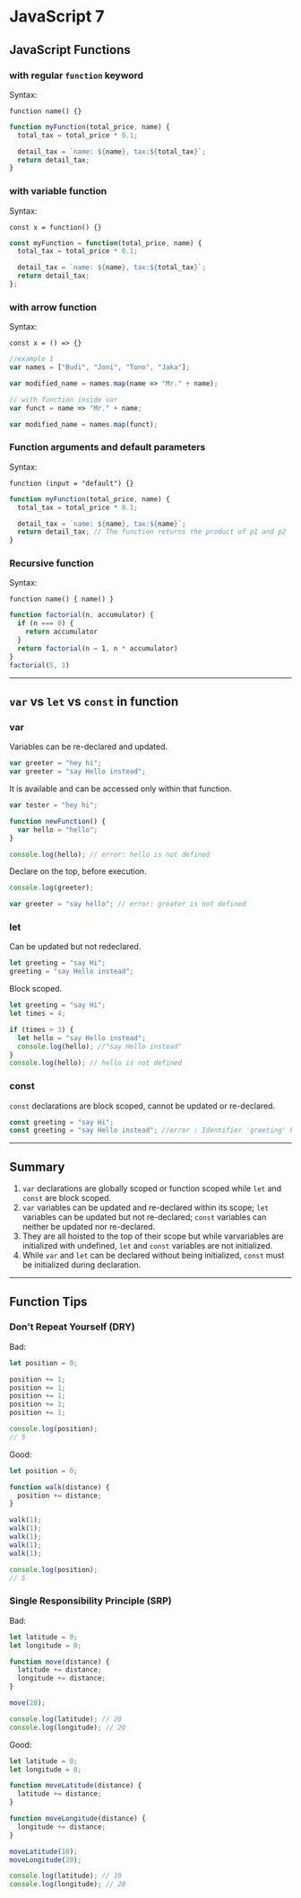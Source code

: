 # JavaScript 7

## JavaScript Functions

### with regular `function` keyword

Syntax:

`function name() {}`

```js
function myFunction(total_price, name) {
  total_tax = total_price * 0.1;

  detail_tax = `name: ${name}, tax:${total_tax}`;
  return detail_tax;
}
```

### with variable function

Syntax:

`const x = function() {}`

```js
const myFunction = function(total_price, name) {
  total_tax = total_price * 0.1;

  detail_tax = `name: ${name}, tax:${total_tax}`;
  return detail_tax;
};
```

### with arrow function

Syntax:

`const x = () => {}`

```js
//example 1
var names = ["Budi", "Joni", "Tono", "Jaka"];

var modified_name = names.map(name => "Mr." + name);

// with function inside var
var funct = name => "Mr." + name;

var modified_name = names.map(funct);
```

### Function arguments and default parameters

Syntax:

`function (input = "default") {}`

```js
function myFunction(total_price, name) {
  total_tax = total_price * 0.1;

  detail_tax = `name: ${name}, tax:${name}`;
  return detail_tax; // The function returns the product of p1 and p2
}
```

### Recursive function

Syntax:

`function name() { name() }`

```js
function factorial(n, accumulator) {
  if (n === 0) {
    return accumulator
  }
  return factorial(n — 1, n * accumulator)
}
factorial(5, 1)
```

---

## `var` vs `let` vs `const` in function

### **var**

Variables can be re-declared and updated.

```js
var greeter = "hey hi";
var greeter = "say Hello instead";
```

It is available and can be accessed only within that function.

```js
var tester = "hey hi";

function newFunction() {
  var hello = "hello";
}

console.log(hello); // error: hello is not defined
```

Declare on the top, before execution.

```js
console.log(greeter);

var greeter = "say hello"; // error: greater is not defined
```

### **let**

Can be updated but not redeclared.

```js
let greeting = "say Hi";
greeting = "say Hello instead";
```

Block scoped.

```js
let greeting = "say Hi";
let times = 4;

if (times > 3) {
  let hello = "say Hello instead";
  console.log(hello); //"say Hello instead"
}
console.log(hello); // hello is not defined
```

### **const**

`const` declarations are block scoped, cannot be updated or re-declared.

```js
const greeting = "say Hi";
const greeting = "say Hello instead"; //error : Identifier 'greeting' has already been declared
```

---

## Summary

1.  `var` declarations are globally scoped or function scoped while `let` and `const` are block scoped.
2.  `var` variables can be updated and re-declared within its scope; `let` variables can be updated but not re-declared; `const` variables can neither be updated nor re-declared.
3.  They are all hoisted to the top of their scope but while varvariables are initialized with undefined, `let` and `const` variables are not initialized.
4.  While `var` and `let` can be declared without being initialized, `const` must be initialized during declaration.

---

## Function Tips

### Don't Repeat Yourself (DRY)

Bad:

```js
let position = 0;

position += 1;
position += 1;
position += 1;
position += 1;
position += 1;

console.log(position);
// 5
```

Good:

```js
let position = 0;

function walk(distance) {
  position += distance;
}

walk(1);
walk(1);
walk(1);
walk(1);
walk(1);

console.log(position);
// 5
```

### Single Responsibility Principle (SRP)

Bad:

```js
let latitude = 0;
let longitude = 0;

function move(distance) {
  latitude += distance;
  longitude += distance;
}

move(20);

console.log(latitude); // 20
console.log(longitude); // 20
```

Good:

```js
let latitude = 0;
let longitude = 0;

function moveLatitude(distance) {
  latitude += distance;
}

function moveLongitude(distance) {
  longitude += distance;
}

moveLatitude(10);
moveLongitude(20);

console.log(latitude); // 10
console.log(longitude); // 20
```